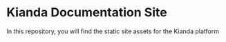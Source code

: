 # Kianda Documentation Site

In this repository, you will find the static site assets for the Kianda platform
